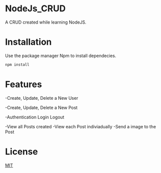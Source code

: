 # NodeJs_CRUD
A CRUD created while learning NodeJS.

# Installation

Use the package manager Npm to install dependecies.

```bash
npm install

```

# Features
-Create, Update, Delete a New User

-Create, Update, Delete a New Post

-Authentication Login Logout

-View all Posts created
-View each Post indiviadually
-Send a image to the Post



# License
[MIT](https://choosealicense.com/licenses/mit/)


